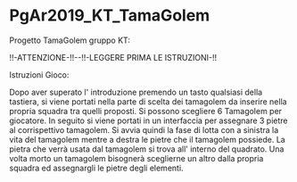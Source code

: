 # PgAr2019_KT_TamaGolem
Progetto TamaGolem gruppo KT:

!!-ATTENZIONE-!!--!!-LEGGERE PRIMA LE ISTRUZIONI-!!

Istruzioni Gioco:

Dopo aver superato l' introduzione premendo un tasto qualsiasi della tastiera, si viene portati nella parte di scelta dei tamagolem da inserire nella propria squadra tra quelli proposti.
Si possono scegliere 6 Tamagolem per giocatore.
In seguito si viene portati in un interfaccia per assegnare 3 pietre al corrispettivo tamagolem.
Si avvia quindi la fase di lotta con a sinistra la vita del tamagolem mentre a destra le pietre che il tamagolem possiede.
La pietra che verrà usata dal tamagolem si trova all' interno del quadrato.
Una volta morto un tamagolem bisognerà sceglierne un altro dalla propria squadra ed assegnargli le pietre degli elementi.
